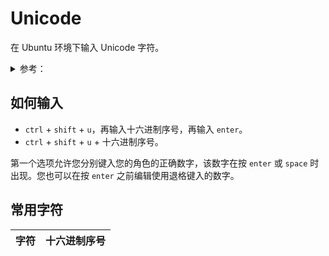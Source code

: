 # Unicode
在 Ubuntu 环境下输入 Unicode 字符。  

<details>
<summary>参考：</summary>

- [如何输入一个 Unicode 字符 | ubuntuqa](https://ubuntuqa.com/article/602.html)  
</details>

## 如何输入
- `ctrl` + `shift` + `u`，再输入十六进制序号，再输入 `enter`。  
- `ctrl` + `shift` + `u` + 十六进制序号。  

第一个选项允许您分别键入您的角色的正确数字，该数字在按 `enter` 或 `space` 时出现。您也可以在按 `enter` 之前编辑使用退格键入的数字。  

## 常用字符

| 字符 | 十六进制序号 |
| --- | --- |
